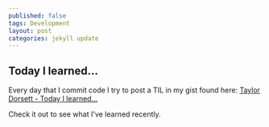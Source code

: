 ```yaml
---
published: false
tags: Development
layout: post
categories: jekyll update
---
```


## Today I learned...

Every day that I commit code I try to post a TIL in my gist found here: [Taylor Dorsett - Today I learned...](https://gist.github.com/TaylorOD/1b611aa9c924d2aa81db684d4831fba8)

Check it out to see what I've learned recently.
